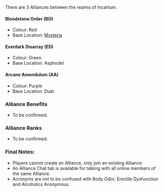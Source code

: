 There are 3 Alliances between the realms of Incartum.

#### Bloodstone Order (BO)
- Colour: Red
- Base Location: [Mysteria](../locations/mysteria.md)

#### Everdark Disarray (ED)
- Colour: Green
- Base Location: Asphodel

#### Arcane Amendulum (AA)
- Colour: Purple
- Base Location: Duat


### Alliance Benefits
- To be confirmed.


### Alliance Ranks
- To be confirmed.


### Final Notes:
- Players cannot create an Alliance, only join an existing Alliance.
- An Alliance Chat tab is available for talking with all online members of the same Alliance.
- Acronyms are not to be confused with Body Odor, Erectile Dysfunction and Alcoholics Anonymous.
